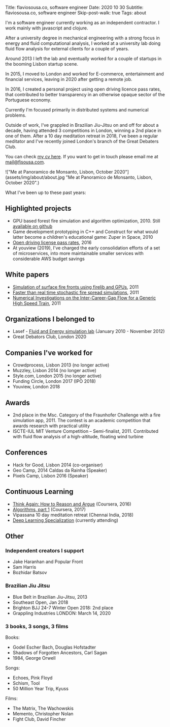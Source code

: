 Title: flaviosousa.co, software engineer
Date: 2020 10 30
Subtitle: flaviosousa.co, software engineer
Skip-post-walk: true
Tags: about

I'm a software engineer currently working as an independent contractor. I work mainly with javascript and clojure.

After a university degree in mechanical engineering with a strong focus in energy and fluid computational analysis, I worked at a university lab doing fluid flow analysis for external clients for a couple of years.

Around 2013 I left the lab and eventually worked for a couple of startups in the booming Lisbon startup scene.

In 2015, I moved to London and worked for E-commerce, entertainment and financial services, leaving in 2020 after getting a remote job.


In 2016, I created a personal project using open driving licence pass rates, that contributed to better transparency in an otherwise opaque sector of the Portuguese economy.

Currently I'm focused primarily in distributed systems and numerical problems.

Outside of work, I've grappled in Brazilian Jiu-Jitsu on and off for about a decade, having attended 3 competitions in London, winning a 2nd place in one of them. After a 10 day meditation retreat in 2018, I've been a regular meditator and I've recently joined London's branch of the Great Debaters Club.


You can check [my cv here](assets/docs/cv_flavio_sousa.pdf). If you want to get in touch please email me at mail@fjsousa.com.


!["Me at Panoramico de Monsanto, Lisbon, October 2020"](assets/img/about/about.jpg "Me at Panoramico de Monsanto, Lisbon, October 2020".)

What I've been up to these past years:

## Highlighted projects

- GPU based forest fire simulation and algorithm optimization, 2010. Still [available on github](https://github.com/fjsousa/cudaFGM)
- Game development prototyping in C++ and Construct for what would latter become a children's educational game: Zuper in Space, 2010
- [Open driving license pass rates](https://www.youtube.com/watch?v=fZm0paShVMw&feature=youtu.be), 2016
- At youview (2019), I've charged the early consolidation efforts of a set of microservices, into more maintainable smaller services with considerable AWS budget savings


## White papers

- [Simulation of surface fire fronts using firelib and GPUs](https://www.sciencedirect.com/science/article/pii/S1364815212001867), 2011
- [Faster than real time stochastic fire spread simulations](http://www.techscience.com/cmes/2012/v89n5_index.html), 2011
- [Numerical Investigations on the Inter-Career-Gap Flow for a Generic High Speed Train](http://www.ctresources.info/ccp/paper.html?id=6799), 2011

## Organizations I belonged to

- Lasef - [Fluid and Energy simulation lab](https://www.youtube.com/channel/UCWRrDVkYMj4LvLETyXrLg-g) (January 2010 - November 2012)
- Great Debators Club, London 2020

## Companies I've worked for

- Crowdprocess, Lisbon 2013 (no longer active)
- Muzzley, Lisbon 2014 (no longer active)
- Style.com, London 2015 (no longer active)
- Funding Circle, London 2017 (IPO 2018)
- Youview, London 2018

## Awards

- 2nd place in the Msc. Category of the Fraunhofer Challenge with a fire simulation app, 2011. The contest is an academic competition that awards research with practical utility
- ISCTE-IUL MIT Venture Competition – Semi-finalist, 2011. Contributed with fluid flow analysis of a high-altitude, floating wind turbine

## Conferences

- Hack for Good, Lisbon 2014 (co-organiser)
- Geo Camp, 2014 Caldas da Rainha (Speaker)
- Pixels Camp, Lisbon 2016 (Speaker)

## Continuous Learning

- [Think Again: How to Reason and Argue](https://www.coursera.org/account/accomplishments/verify/BEX98SSBV3) (Coursera, 2016)
- [Algorithms, part 1](https://www.coursera.org/learn/algorithms-part1) (Coursera, 2017)
- Vipassana 10 day meditation retreat (Chennai India, 2018)
- [Deep Learning Specialization](https://www.coursera.org/specializations/deep-learning) (currently attending)

## Other

### Independent creators I support

- Jake Haranhan and Popular Front
- Sam Harris
- Bozhidar Batsov

### Brazilian Jiu Jitsu

- Blue Belt in Brazilian Jiu-Jitsu, 2013
- Southeast Open, Jan 2018
- Brighton BJJ 24-7 Winter Open 2018: 2nd place
- Grappling Industries LONDON: March 14, 2020

###  3 books, 3 songs, 3 films

Books:

- Godel Escher Bach, Douglas Hofstadter
- Shadows of Forgotten Ancestors, Carl Sagan
- 1984, George Orwell

Songs:

- Echoes, Pink Floyd
- Schism, Tool
- 50 Million Year Trip, Kyuss

Films:

- The Matrix, The Wachowskis
- Memento, Christopher Nolan
- Fight Club, David Fincher
